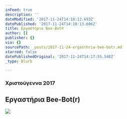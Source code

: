 ```yaml
---
inFeed: true
description: ''
dateModified: '2017-11-24T14:18:12.693Z'
datePublished: '2017-11-24T14:18:13.606Z'
title: Εργαστήρια Bee-Bot®
author: []
publisher: {}
via: {}
sourcePath: _posts/2017-11-24-ergasthria-bee-botr.md
starred: false
datePublishedOriginal: '2017-11-24T14:17:55.548Z'
_type: Blurb

---
```

### Χριστούγεννα 2017

## Εργαστήρια Bee-Bot(r)
![](https://the-grid-user-content.s3-us-west-2.amazonaws.com/7ac2b041-ce5d-493a-ace9-81b6e4f868f2.png)